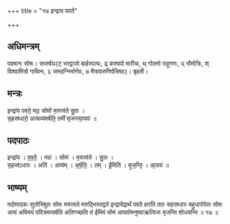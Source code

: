 +++
title = "१७ इन्द्राय पवते"

+++
## अधिमन्त्रम्
पवमानः सोमः। सप्तर्षयः(ट् भरद्वाजो बार्हस्पत्यः, ढ् कश्यपो मारीचः, थ् गोतमो राहूगणः, ध् भौमोत्रिः, श् विश्वामित्रो गाथिनः, ६ जमदग्निर्भार्गवः, ७ मैत्रावरुणिर्वसिष्ठः)। बृहती।

## मन्त्रः
इन्द्रा॑य पवते॒ मदः॒ सोमो॑ म॒रुत्व॑ते सु॒तः ।  
स॒हस्र॑धारो॒ अत्यव्य॑मर्षति॒ तमी॑ मृजन्त्या॒यवः॑ ॥

## पदपाठः
इन्द्रा॑य । प॒व॒ते॒ । मदः॑ । सोमः॑ । म॒रुत्व॑ते । सु॒तः ।  
स॒हस्र॑ऽधारः । अति॑ । अव्य॑म् । अ॒र्ष॒ति॒ । तम् । ई॒मिति॑ । मृ॒ज॒न्ति॒ । आ॒यवः॑ ॥

## भाष्यम्
मदोमादकः सुतोभिषुतः सोमः मरुत्वते मरुद्भिस्तद्वते इन्द्रायेद्रार्थं पवते क्षरति ततः सहस्रधारः बहुधारोपेतः सोमः अव्यं अविमयं पवित्रमत्यर्षति अतिगच्छति तं ईमिमं सोमं आयवोमनुष्याऋत्विजः मृजन्ति शोधयन्ति ॥ १७ ॥